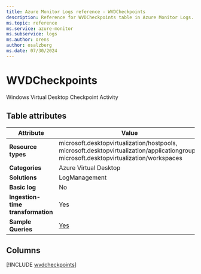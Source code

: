 ```yaml
---
title: Azure Monitor Logs reference - WVDCheckpoints
description: Reference for WVDCheckpoints table in Azure Monitor Logs.
ms.topic: reference
ms.service: azure-monitor
ms.subservice: logs
ms.author: orens
author: osalzberg
ms.date: 07/30/2024
---
```


# WVDCheckpoints

Windows Virtual Desktop Checkpoint Activity


## Table attributes

|Attribute|Value|
|---|---|
|**Resource types**|microsoft.desktopvirtualization/hostpools,<br>microsoft.desktopvirtualization/applicationgroups,<br>microsoft.desktopvirtualization/workspaces|
|**Categories**|Azure Virtual Desktop|
|**Solutions**| LogManagement|
|**Basic log**|No|
|**Ingestion-time transformation**|Yes|
|**Sample Queries**|[Yes](/azure/azure-monitor/reference/queries/wvdcheckpoints)|



## Columns
  
[!INCLUDE [wvdcheckpoints](./includes/wvdcheckpoints-include.md)]
